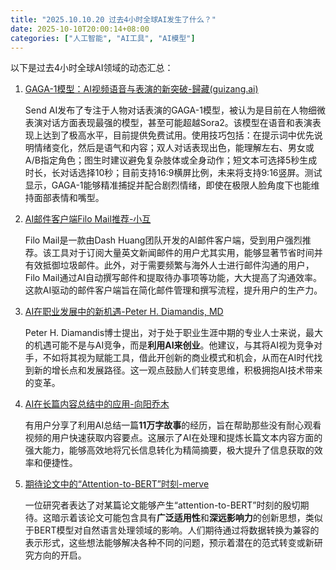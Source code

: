 ```yaml
---
title: "2025.10.10.20 过去4小时全球AI发生了什么？"
date: 2025-10-10T20:00:14+08:00
categories: ["人工智能", "AI工具", "AI模型"]
---
```


以下是过去4小时全球AI领域的动态汇总：

1.  [GAGA-1模型：AI视频语音与表演的新突破-歸藏(guizang.ai)](https://x.com/op7418/status/1976590371854635293)


    Send AI发布了专注于人物对话表演的GAGA-1模型，被认为是目前在人物细微表演对话方面表现最强的模型，甚至可能超越Sora2。该模型在语音和表演表现上达到了极高水平，目前提供免费试用。使用技巧包括：在提示词中优先说明情绪变化，然后是语气和内容；双人对话表现出色，能理解左右、男女或A/B指定角色；图生时建议避免复杂肢体或全身动作；短文本可选择5秒生成时长，长对话选择10秒；目前支持16:9横屏比例，未来将支持9:16竖屏。测试显示，GAGA-1能够精准捕捉并配合剧烈情绪，即使在极限人脸角度下也能维持面部表情和嘴型。

2.  [AI邮件客户端Filo Mail推荐-小互](https://x.com/imxiaohu/status/1976567277022794158)


    Filo Mail是一款由Dash Huang团队开发的AI邮件客户端，受到用户强烈推荐。该工具对于订阅大量英文新闻邮件的用户尤其实用，能够显著节省时间并有效抵御垃圾邮件。此外，对于需要频繁与海外人士进行邮件沟通的用户，Filo Mail通过AI自动撰写邮件和提取待办事项等功能，大大提高了沟通效率。这款AI驱动的邮件客户端旨在简化邮件管理和撰写流程，提升用户的生产力。

3.  [AI在职业发展中的新机遇-Peter H. Diamandis, MD](https://x.com/PeterDiamandis/status/1976596213227978973)


    Peter H. Diamandis博士提出，对于处于职业生涯中期的专业人士来说，最大的机遇可能不是与AI竞争，而是**利用AI来创业**。他建议，与其将AI视为竞争对手，不如将其视为赋能工具，借此开创新的商业模式和机会，从而在AI时代找到新的增长点和发展路径。这一观点鼓励人们转变思维，积极拥抱AI技术带来的变革。

4.  [AI在长篇内容总结中的应用-向阳乔木](https://x.com/vista8/status/1976602911284363390)


    有用户分享了利用AI总结一篇**11万字故事**的经历，旨在帮助那些没有耐心观看视频的用户快速获取内容要点。这展示了AI在处理和提炼长篇文本内容方面的强大能力，能够高效地将冗长信息转化为精简摘要，极大提升了信息获取的效率和便捷性。

5.  [期待论文中的“Attention-to-BERT”时刻-merve](https://x.com/mervenoyann/status/1976569153873191207)


    一位研究者表达了对某篇论文能够产生“attention-to-BERT”时刻的殷切期待。这暗示着该论文可能包含具有**广泛适用性**和**深远影响力**的创新思想，类似于BERT模型对自然语言处理领域的影响。人们期待通过将数据转换为兼容的表示形式，这些想法能够解决各种不同的问题，预示着潜在的范式转变或新研究方向的开启。
